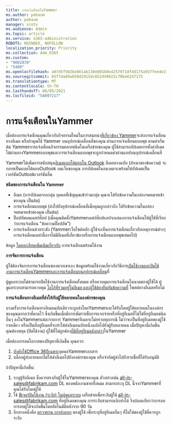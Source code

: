 ```yaml
---
title: การแจ้งเตือนในYammer
ms.author: pebaum
author: pebaum
manager: scotv
ms.audience: Admin
ms.topic: article
ms.service: o365-administration
ROBOTS: NOINDEX, NOFOLLOW
localization_priority: Priority
ms.collection: Adm_O365
ms.custom:
- "9002878"
- "5480"
ms.openlocfilehash: a07d5f502beb61ab130e801b0e42579718f4d175a937fee4e21ab9f7339dbffd
ms.sourcegitcommit: b5f7da89a650d2915dc652449623c78be6247175
ms.translationtype: MT
ms.contentlocale: th-TH
ms.lasthandoff: 08/05/2021
ms.locfileid: "54097217"
---
```

# <a name="notifications-in-yammer"></a>การแจ้งเตือนในYammer

เมื่อต้องการแจ้งเตือนคุณเกี่ยวกับกิจกรรมใหม่ในการสนทนา[ที่เกี่ยวข้อง Yammer](https://support.microsoft.com/en-gb/office/enable-or-disable-yammer-email-and-phone-notifications-93e530e0-189f-4768-8f28-7683d48cc996)จะส่งการแจ้งเตือนทางอีเมล หรือถ้าคุณใช้ Yammer บนอุปกรณ์เคลื่อนที่ของคุณ ผ่านการแจ้งเตือนแบบพุช ตามค่าเริ่มต้น Yammerการแจ้งเตือนกิจกรรมหลายชนิดในเครือข่ายของคุณ ผู้ใช้สามารถอัปเดตการตั้งค่าอีเมลได้ผ่านทางYammerแบบพุชและการแจ้งเตือนแบบพุชจะถูกกําหนดค่าผ่านแอปบนอุปกรณ์เคลื่อนที่ 

Yammerได้เพิ่มการสนับสนุน[อีเมลแบบโต้ตอบใน Outlook](https://techcommunity.microsoft.com/t5/outlook-blog/interactive-yammer-emails-in-outlook-on-the-web-are-here/ba-p/1209420) อีเมลบางฉบับ (สําเนาของข้อความ) จะกลายเป็นแบบโต้ตอบOutlook บนเว็บของคุณ การอัปเดตในอนาคตจะพร้อมให้อัปเดตเป็นเวอร์ชันOutlookเวอร์ชันอื่น

**ชนิดของการแจ้งเตือนใน Yammer**

- อีเมล (การอัปเดตจากกลุ่ม บุคคลที่เชิญคุณเข้าร่วมกลุ่ม คุณจะได้รับข้อความในกล่องจดหมายเข้าของคุณ เป็นต้น)
- การแจ้งเตือนแบบพุช (ส่งไปยังอุปกรณ์เคลื่อนที่เมื่อคุณถูกกล่าวถึง ได้รับข้อความในกล่องจดหมายเข้าของคุณ เป็นต้น)
- ป็อปอัพบนเดสก์ท็อป (เมื่อคุณติดตั้งYammerเดสก์ท็อปแอปจะแสดงการแจ้งเตือนให้ผู้ใช้ที่เรียกว่าการแจ้งเตือน "ข้อความป็อปอัพ")
- การแจ้งเตือนด้วยระฆัง (Yammerเว็บไซต์หลัก ผู้ใช้จะเห็นการแจ้งเตือนเกี่ยวกับเหตุการณ์ต่างๆ การแจ้งเตือนเหล่านี้อาจไม่มีอีเมลที่เกี่ยวข้องหรือการแจ้งเตือนแบบพุชเสมอไป)

ข้อมูล [โดยละเอียดเพิ่มเติมเกี่ยวกับ](https://support.microsoft.com/en-gb/office/enable-or-disable-yammer-email-and-phone-notifications-93e530e0-189f-4768-8f28-7683d48cc996) การแจ้งเตือนพร้อมใช้งาน

**การจัดการการแจ้งเตือน**

ผู้ใช้ต้องจัดการการแจ้งเตือนของพวกเขาเอง ข้อมูลพร้อมใช้งานเกี่ยวกับวิธีการ[เปิดใช้งานและปิดใช้งานการแจ้งเตือนYammerและการแจ้งเตือนบนอุปกรณ์เคลื่อน](https://support.microsoft.com/en-gb/office/enable-or-disable-yammer-email-and-phone-notifications-93e530e0-189f-4768-8f28-7683d48cc996)ที่ 

ผู้ดูแลระบบไม่สามารถปิดใช้งานการแจ้งเตือนทั้งหมด หรือควบคุมการแจ้งเตือนในนามของผู้ใช้ได้ ผู้ดูแลระบบสามารถควบคุม [โลโก้ที่รวมอยู่ในอีเมล และผู้ใช้ต้องยืนยันข้อความที่](https://docs.microsoft.com/yammer/configure-your-yammer-network/configure-email-and-yammer) โพสต์ทางอีเมลหรือไม่

**การแจ้งเตือนทางอีเมลที่ส่งให้กับผู้ใช้หลายคนในองค์กรของคุณ**

บางครั้งการแจ้งเตือนทางอีเมลฉบับเดียวจะถูกส่งโดยYammerและได้รับโดยผู้ใช้หลายคนในองค์กรของคุณมากกว่าที่คาดไว้ ซึ่งเกิดขึ้นเมื่อมีการเพิ่มรายชื่อการแจกจ่ายหรือที่อยู่อีเมลที่ไม่ใช่ที่อยู่อีเมลชนิดอื่นๆ ลงในYammerแต่ละรายการ Yammerอีเมลจะไม่ทราบทุกกรณี ไม่ว่าจะเป็นที่อยู่อีเมลของผู้ใช้รายเดียว หรือเป็นที่อยู่อีเมลที่จะทําให้ส่งอีเมลฉบับหนึ่งฉบับไปยังผู้รับหลายคน เมื่อปัญหานี้เกิดขึ้น คุณต้องหยุด (ปิดใช้งาน) ผู้ใช้ที่ไม่ถูกต้อง[ที่มีที่อยู่อีเมลดังกล่าว](https://docs.microsoft.com/yammer/manage-yammer-users/add-block-or-remove-users#remove-users)ในYammer 

เมื่อต้องการลดโอกาสของปัญหาที่เกิดขึ้น คุณควร:

1. [บังคับใช้Office 365เฉพาะ](https://docs.microsoft.com/yammer/configure-your-yammer-network/enforce-office-365-identity)บุคคลYammerเอกสาร
2. บล็อกผู้ส่งภายนอกไม่ให้ส่งอีเมลไปยังองค์กรของคุณ หรือจํากัดผู้ส่งไปยังรายชื่อที่ได้รับอนุมัติ

ถ้าปัญหานี้เกิดขึ้น:

1. ระบุผู้รับอีเมล ซึ่งควรตรงกับผู้ใช้ในYammerของคุณ ตัวอย่างเช่น all-in-sales@fabrikam.com DL ของพนักงานขายทั้งหมด สามารถระบุ DL นี้จากYammerที่คุณได้รับโดยผู้ใช้
2. ใช้ [ฟีเจอร์ปิดใช้งาน (ระงับ) ในผู้ดูแลระบบ](https://docs.microsoft.com/yammer/manage-yammer-users/add-block-or-remove-users#remove-users) เครือข่ายเพื่อระงับผู้ใช้ all-in-sales@fabrikam.com ที่อยู่อีเมลของคุณ การระงับสามารถเลิกทําได้ จึงปลอดภัยกว่าการลบ การลบผู้ใช้จะเกิดขึ้นโดยอัตโนมัติหลังจาก 90 วัน
3. อีกทางหนึ่งคือ [ตรวจทาน การส่งออก](https://docs.microsoft.com/yammer/manage-security-and-compliance/export-yammer-enterprise-data#ExportUsers) ของผู้ใช้ เพื่อระบุที่อยู่อีเมลอื่นๆ ที่ไม่ใช่ของผู้ใช้ที่ควรถูกระงับ
